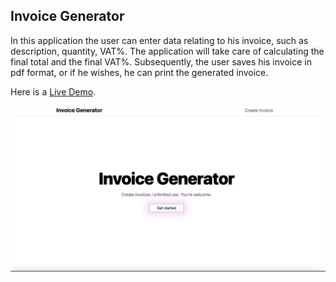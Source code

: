 ## Invoice Generator

In this application the user can enter data relating to his invoice, such as description, quantity, VAT%.
The application will take care of calculating the final total and the final VAT%.
Subsequently, the user saves his invoice in pdf format, or if he wishes, he can print the generated invoice.

Here is a [Live Demo](https://invoice-generator-ecru.vercel.app/).

[![Live Demo](./assets/invoice-generator-preview.jpeg "Invoice Generator")](https://invoice-generator-ecru.vercel.app/)
